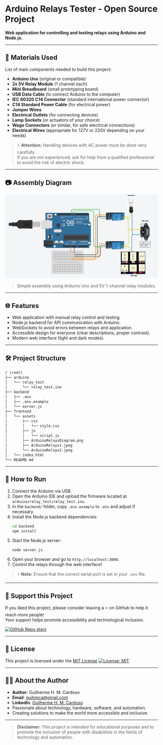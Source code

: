 # Arduino Relays Tester - Open Source Project

**Web application for controlling and testing relays using Arduino and Node.js.**

---

## 🧰 Materials Used

List of main components needed to build this project:

- **Arduino Uno** (original or compatible)
- **2x 5V Relay Module** (1 channel each)
- **Mini Breadboard** (small prototyping board)
- **USB Data Cable** (to connect Arduino to the computer)
- **IEC 60320 C14 Connector** (standard international power connector)
- **C14 Standard Power Cable** (for electrical power)
- **Jumper Wires**
- **Electrical Outlets** (for connecting devices)
- **Lamp Sockets** (or actuators of your choice)
- **Wago Connectors** (or similar, for safe electrical connections)
- **Electrical Wires** (appropriate for 127V or 220V depending on your needs)

> ⚡ **Attention:** Handling devices with AC power must be done very carefully.  
> If you are not experienced, ask for help from a qualified professional to avoid the risk of electric shock.

---

## 📷 Assembly Diagram

![Hardware Diagram](frontend/assets/ArduinoRelaysDiagram.png)

> Simple assembly using Arduino Uno and 5V 1-channel relay modules.

---

## 🌐 Features

- Web application with manual relay control and testing.
- Node.js backend for API communication with Arduino.
- WebSockets to avoid errors between relays and application.
- Accessible design for everyone (clear descriptions, proper contrast).
- Modern web interface (light and dark modes).

---

## 🛠 Project Structure
```
/ (root)
├── arduino
│   └── relay_test
│       └── relay_test.ino
├── backend
│   ├── .env
│   ├── .env.example
│   └── server.js
├── frontend
│   └── assets
│       ├── css
│       │   └── style.css
│       ├── js
│       │   └── script.js
│       ├── ArduinoRelaysDiagram.png
│       ├── ArduinoRelays1.jpeg
│       └── ArduinoRelays2.jpeg
│   └── index.html
└── README.md
```

---

## 🚀 How to Run

1. Connect the Arduino via USB.
2. Open the Arduino IDE and upload the firmware located at `arduino/relay_test/relay_test.ino`.
3. In the `backend/` folder, copy `.env.example` to `.env` and adjust if necessary.
4. Install the Node.js backend dependencies:
   ```bash
   cd backend
   npm install
   ```
5. Start the Node.js server:
   ```bash
   node server.js
   ```
6. Open your browser and go to `http://localhost:3000`.
7. Control the relays through the web interface!

> ⚡ **Note:** Ensure that the correct serial port is set in your `.env` file.
---

## 💖 Support this Project

If you liked this project, please consider leaving a ⭐ on GitHub to help it reach more people!  
Your support helps promote accessibility and technological inclusion.

[![GitHub Repo stars](https://img.shields.io/github/stars/GuilhermeHMC/ArduinoRelays?style=social)](https://github.com/GuilhermeHMC/ArduinoRelays/stargazers)

---

## 📜 License

This project is licensed under the [MIT License](LICENSE) [![License: MIT](https://img.shields.io/badge/License-MIT-yellow.svg)](https://opensource.org/licenses/MIT).

---

## 👨‍💻 About the Author

- **Author**: Guilherme H. M. Cardoso
- **Email**: guihmca@gmail.com
- **LinkedIn**: [Guilherme H. M. Cardoso](https://www.linkedin.com/in/guilherme-henrique-marques-cardoso-a59808213/)
- Passionate about technology, hardware, software, and automation.
- Creating solutions to make the world more accessible and inclusive.

---

> **Disclaimer:** This project is intended for educational purposes and to promote the inclusion of people with disabilities in the fields of technology and automation.
